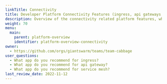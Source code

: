 ```yaml
---
linkTitle: Connectivity
title: Developer Platform Connectivity Features (ingress, api gateways, service mesh)
description: Overview of the connectivity related platform features, which includes ingress controllers, api gateways, and service meshes
weight: 70
menu:
  main:
    parent: platform-overview
    identifier: platform-overview-connectivity
owner:
  - https://github.com/orgs/giantswarm/teams/team-cabbage
user_questions:
  - What app do you recommend for ingress?
  - What app do you recommend for api gateway?
  - What app do you recommend for service mesh?
last_review_date: 2022-11-12
---
```

